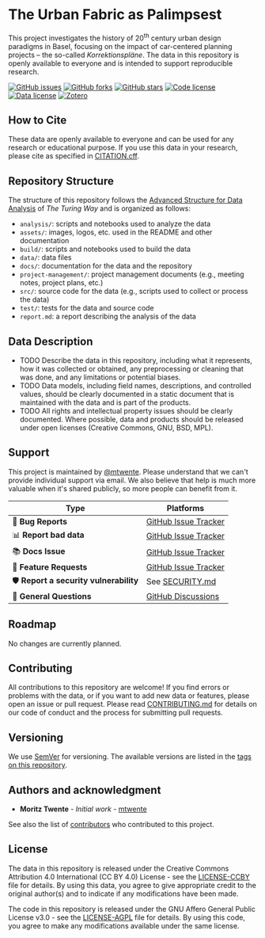 # The Urban Fabric as Palimpsest

This project investigates the history of 20<sup>th</sup> century urban design paradigms in Basel, focusing on the impact of car-centered planning projects – the so-called _Korrektionspläne_. The data in this repository is openly available to everyone and is intended to support reproducible research.

[![GitHub issues](https://img.shields.io/github/issues/mtwente/palimpsest-bs.svg)](https://github.com/mtwente/palimpsest-bs/issues)
[![GitHub forks](https://img.shields.io/github/forks/mtwente/palimpsest-bs.svg)](https://github.com/mtwente/palimpsest-bs/network)
[![GitHub stars](https://img.shields.io/github/stars/mtwente/palimpsest-bs.svg)](https://github.com/mtwente/palimpsest-bs/stargazers)
[![Code license](<https://img.shields.io/badge/license%20(code)-AGPL--3.0-orange.svg>)](https://github.com/mtwente/palimpsest-bs/blob/main/LICENSE-AGPL.md)
[![Data license](<https://img.shields.io/badge/license%20(data)-CC%20BY%204.0-brightgreen.svg>)](https://github.com/mtwente/palimpsest-bs/blob/main/LICENSE-CCBY.md)
[![Zotero](https://img.shields.io/badge/zotero-palimpsest--bs-bb393c?logo=zotero)](https://www.zotero.org/groups/5500966/palimpsest-bs)

## How to Cite

These data are openly available to everyone and can be used for any research or educational purpose. If you use this data in your research, please cite as specified in [CITATION.cff](CITATION.cff).

## Repository Structure

The structure of this repository follows the [Advanced Structure for Data Analysis](https://the-turing-way.netlify.app/project-design/project-repo/project-repo-advanced.html) of _The Turing Way_ and is organized as follows:

- `analysis/`: scripts and notebooks used to analyze the data
- `assets/`: images, logos, etc. used in the README and other documentation
- `build/`: scripts and notebooks used to build the data
- `data/`: data files
- `docs/`: documentation for the data and the repository
- `project-management/`: project management documents (e.g., meeting notes, project plans, etc.)
- `src/`: source code for the data (e.g., scripts used to collect or process the data)
- `test/`: tests for the data and source code
- `report.md`: a report describing the analysis of the data

## Data Description

- TODO Describe the data in this repository, including what it represents, how it was collected or obtained, any preprocessing or cleaning that was done, and any limitations or potential biases.
- TODO Data models, including field names, descriptions, and controlled values, should be clearly documented in a static document that is maintained with the data and is part of the products.
- TODO All rights and intellectual property issues should be clearly documented. Where possible, data and products should be released under open licenses (Creative Commons, GNU, BSD, MPL).

## Support

This project is maintained by [@mtwente](https://github.com/mtwente). Please understand that we can't provide individual support via email. We also believe that help is much more valuable when it's shared publicly, so more people can benefit from it.

| Type                                   | Platforms                                                                  |
| -------------------------------------- | -------------------------------------------------------------------------- |
| 🚨 **Bug Reports**                     | [GitHub Issue Tracker](https://github.com/mtwente/palimpsest-bs/issues)    |
| 📊 **Report bad data**                 | [GitHub Issue Tracker](https://github.com/mtwente/palimpsest-bs/issues)    |
| 📚 **Docs Issue**                      | [GitHub Issue Tracker](https://github.com/mtwente/palimpsest-bs/issues)    |
| 🎁 **Feature Requests**                | [GitHub Issue Tracker](https://github.com/mtwente/palimpsest-bs/issues)    |
| 🛡 **Report a security vulnerability** | See [SECURITY.md](SECURITY.md)                                             |
| 💬 **General Questions**               | [GitHub Discussions](https://github.com/mtwente/palimpsest-bs/discussions) |

## Roadmap

No changes are currently planned.

## Contributing

All contributions to this repository are welcome! If you find errors or problems with the data, or if you want to add new data or features, please open an issue or pull request. Please read [CONTRIBUTING.md](CONTRIBUTING.md) for details on our code of conduct and the process for submitting pull requests.

## Versioning

We use [SemVer](http://semver.org/) for versioning. The available versions are listed in the [tags on this repository](https://github.com/mtwente/palimpsest-bs/tags).

## Authors and acknowledgment

- **Moritz Twente** - _Initial work_ - [mtwente](https://github.com/mtwente)

See also the list of [contributors](https://github.com/mtwente/palimpsest-bs/graphs/contributors) who contributed to this project.

## License

The data in this repository is released under the Creative Commons Attribution 4.0 International (CC BY 4.0) License - see the [LICENSE-CCBY](LICENSE-CCBY.md) file for details. By using this data, you agree to give appropriate credit to the original author(s) and to indicate if any modifications have been made.

The code in this repository is released under the GNU Affero General Public License v3.0 - see the [LICENSE-AGPL](LICENSE-AGPL.md) file for details. By using this code, you agree to make any modifications available under the same license.
